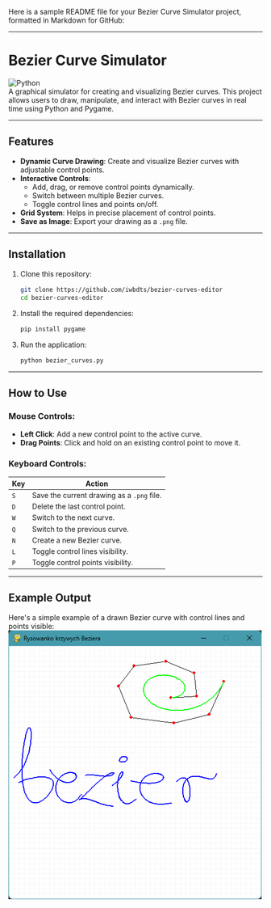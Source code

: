 Here is a sample README file for your Bezier Curve Simulator project, formatted in Markdown for GitHub:

---

# Bezier Curve Simulator

![Python](https://img.shields.io/badge/Python-3.9.2-blue)  
A graphical simulator for creating and visualizing Bezier curves. This project allows users to draw, manipulate, and interact with Bezier curves in real time using Python and Pygame.

---

## Features

- **Dynamic Curve Drawing**: Create and visualize Bezier curves with adjustable control points.  
- **Interactive Controls**:
  - Add, drag, or remove control points dynamically.
  - Switch between multiple Bezier curves.
  - Toggle control lines and points on/off.
- **Grid System**: Helps in precise placement of control points.  
- **Save as Image**: Export your drawing as a `.png` file.  

---

## Installation

1. Clone this repository:
   ```bash
   git clone https://github.com/iwbdts/bezier-curves-editor
   cd bezier-curves-editor
   ```

2. Install the required dependencies:
   ```bash
   pip install pygame
   ```

3. Run the application:
   ```bash
   python bezier_curves.py
   ```

---

## How to Use

### Mouse Controls:
- **Left Click**: Add a new control point to the active curve.
- **Drag Points**: Click and hold on an existing control point to move it.

### Keyboard Controls:
| Key   | Action                                         |
|-------|-----------------------------------------------|
| `S`   | Save the current drawing as a `.png` file.    |
| `D`   | Delete the last control point.                |
| `W`   | Switch to the next curve.                     |
| `Q`   | Switch to the previous curve.                 |
| `N`   | Create a new Bezier curve.                    |
| `L`   | Toggle control lines visibility.              |
| `P`   | Toggle control points visibility.             |

---

## Example Output

Here's a simple example of a drawn Bezier curve with control lines and points visible:  
![img.png](img.png)


